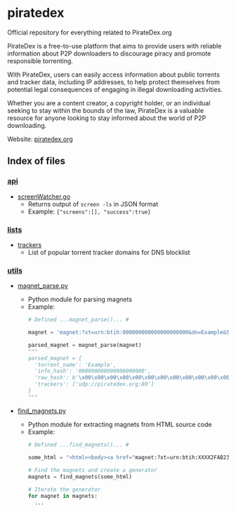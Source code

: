 # piratedex
Official repository for everything related to PirateDex.org

PirateDex is a free-to-use platform that aims to provide users with reliable information about P2P downloaders to discourage piracy and promote responsible torrenting. 

With PirateDex, users can easily access information about public torrents and tracker data, including IP addresses, to help protect themselves from potential legal consequences of engaging in illegal downloading activities. 

Whether you are a content creator, a copyright holder, or an individual seeking to stay within the bounds of the law, PirateDex is a valuable resource for anyone looking to stay informed about the world of P2P downloading.

Website: [piratedex.org](https://piratedex.org/)


## Index of files

### [api](https://github.com/scaredos/piratedex/tree/main/api)
  -  [screenWatcher.go](https://github.com/scaredos/piratedex/blob/main/api/screenWatcher.go)
     - Returns output of `screen -ls` in JSON format
     - Example: `{"screens":[], "success":true}`
 
### [lists](https://github.com/scaredos/piratedex/tree/main/lists)
  - [trackers](https://github.com/scaredos/piratedex/blob/main/lists/trackers)
    - List of popular torrent tracker domains for DNS blocklist
 
 
 ### [utils](https://github.com/scaredos/piratedex/tree/main/utils)
  - [magnet_parse.py](https://github.com/scaredos/piratedex/blob/main/utils/magnet_parse.py)
    - Python module for parsing magnets
    - Example:
      ```py
      # Defined ...magnet_parse()... #

      magnet = 'magnet:?xt=urn:btih:000000000000000000000&dn=Example&tr=udp%3A%2F%2Fpiratedex.org%3A80&'

      parsed_magnet = magnet_parse(magnet)
      """
      parsed_magnet = {
        'torrent_name': 'Example',
        'info_hash': '000000000000000000000',
        'raw_hash': b'\x00\x00\x00\x00\x00\x00\x00\x00\x00\x00\x00\x00\x00\x00\x00\x00\x00\x00\x00\x00',
        'trackers': ['udp://piratedex.org:80']
      }
      """
      ```
      
  - [find_magnets.py](https://github.com/scaredos/piratedex/blob/main/utils/find_magnets.py)
    - Python module for extracting magnets from HTML source code
    - Example:
      ```py
      # Defined ...find_magnets()... #
      
      some_html = "<html><body><a href="magnet:?xt=urn:btih:XXXX2FAB23AF00002A260980004590DBE7A02220&tr=udp%3A%2F%2Ftracker.bitsearch.to%3A1337%2Fannounce&tr=udp%3A%2F%2Ftracker.torrent.eu.org%3A451%2Fannounce&tr=udp%3A%2F%2Fwww.torrent.eu.org%3A451%2Fannounce&tr=udp%3A%2F%2Ftracker.breizh.pm%3A6969%2Fannounce&tr=udp%3A%2F%2F9.rarbg.com%3A2920%2Fannounce">Magnet</a></body></html>"
     
      # Find the magnets and create a generator
      magnets = find_magnets(some_html)

      # Iterate the generator
      for magnet in magnets:
        ...
      ```
